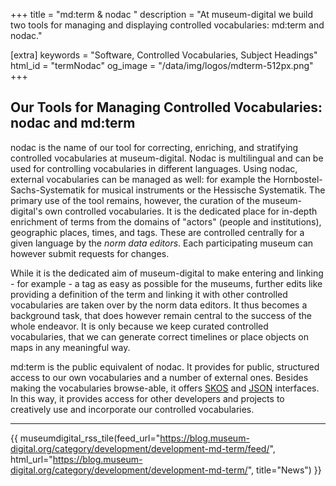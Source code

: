 +++
title = "md:term & nodac "
description = "At museum-digital we build two tools for managing and displaying controlled vocabularies: md:term and nodac."

[extra]
keywords = "Software, Controlled Vocabularies, Subject Headings"
html_id = "termNodac"
og_image = "/data/img/logos/mdterm-512px.png"
+++

## Our Tools for Managing Controlled Vocabularies: nodac and md:term

nodac is the name of our tool for correcting, enriching, and stratifying controlled vocabularies at museum-digital. Nodac is multilingual and can be used for controlling vocabularies in different languages. Using nodac, external vocabularies can be managed as well: for example the Hornbostel-Sachs-Systematik for musical instruments or the Hessische Systematik. The primary use of the tool remains, however, the curation of the museum-digital's own controlled vocabularies. It is the dedicated place for in-depth enrichment of terms from the domains of "actors" (people and institutions), geographic places, times, and tags. These are controlled centrally for a given language by the _norm data editors_. Each participating museum can however submit requests for changes.

While it is the dedicated aim of museum-digital to make entering and linking - for example - a tag as easy as possible for the museums, further edits like providing a definition of the term and linking it with other controlled vocabularies are taken over by the norm data editors. It thus becomes a background task, that does however remain central to the success of the whole endeavor. It is only because we keep curated controlled vocabularies, that we can generate correct timelines or place objects on maps in any meaningful way.

md:term is the public equivalent of nodac. It provides for public, structured access to our own vocabularies and a number of external ones. Besides making the vocabularies browse-able, it offers [SKOS](https://en.wikipedia.org/wiki/Simple_Knowledge_Organization_System) and [JSON](https://de.wikipedia.org/wiki/JavaScript_Object_Notation) interfaces. In this way, it provides access for other developers and projects to creatively use and incorporate our controlled vocabularies.

----

{{ museumdigital_rss_tile(feed_url="https://blog.museum-digital.org/category/development/development-md-term/feed/",
    html_url="https://blog.museum-digital.org/category/development/development-md-term/",
    title="News") }}
